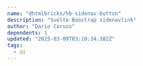 ```yaml
---
name: "@htmlbricks/hb-sidenav-button"
description: "Svelte Boostrap sidenavlink"
author: "Dario Caruso"
dependents: 1
updated: "2025-03-09T03:10:34.382Z"
tags: 
  - ui
---
```

